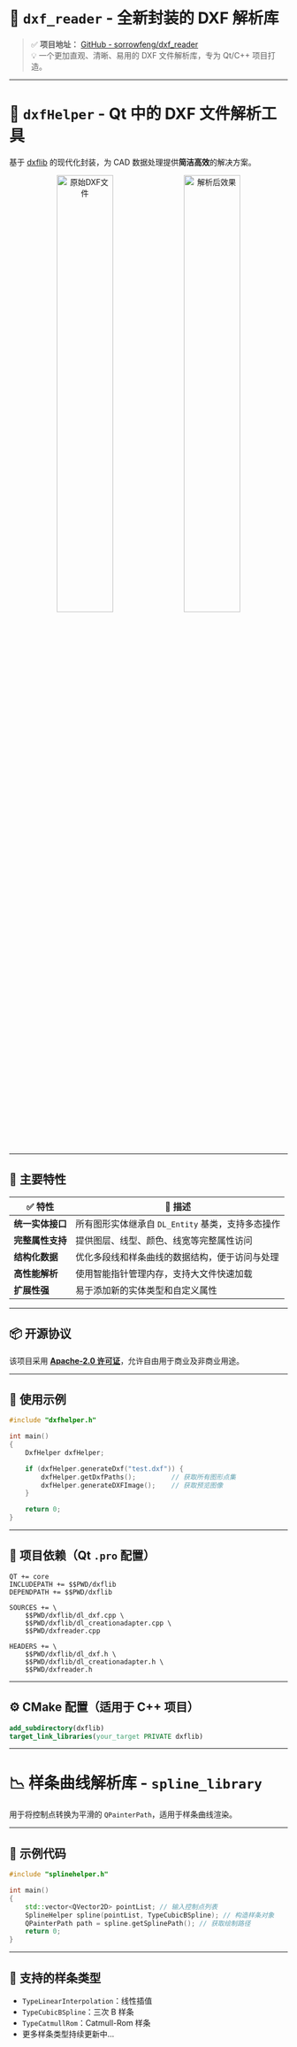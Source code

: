 # 📐 `dxf_reader` - 全新封装的 DXF 解析库

> ✅ **项目地址：** [GitHub - sorrowfeng/dxf_reader](https://github.com/sorrowfeng/dxf_reader)  
> 💡 一个更加直观、清晰、易用的 DXF 文件解析库，专为 Qt/C++ 项目打造。

---

# 📐 `dxfHelper` - Qt 中的 DXF 文件解析工具

基于 [dxflib](https://github.com/sorrowfeng/dxf_reader) 的现代化封装，为 CAD 数据处理提供**简洁高效**的解决方案。

<div align="center">
  <img src="https://img-blog.csdnimg.cn/direct/37826cdb9fc141a1b3b2803be55ca081.png" width="45%" alt="原始DXF文件"/>
  <img src="https://img-blog.csdnimg.cn/direct/1512fb7adeb54fb59682212b0a2b3c7d.png" width="45%" alt="解析后效果"/>
</div>

---

## 🔧 主要特性

| ✅ 特性 | 📝 描述 |
|--------|---------|
| **统一实体接口** | 所有图形实体继承自 `DL_Entity` 基类，支持多态操作 |
| **完整属性支持** | 提供图层、线型、颜色、线宽等完整属性访问 |
| **结构化数据** | 优化多段线和样条曲线的数据结构，便于访问与处理 |
| **高性能解析** | 使用智能指针管理内存，支持大文件快速加载 |
| **扩展性强** | 易于添加新的实体类型和自定义属性 |

---

## 📦 开源协议

该项目采用 **[Apache-2.0 许可证](https://opensource.org/licenses/Apache-2.0)**，允许自由用于商业及非商业用途。

---

## 🚀 使用示例

```cpp
#include "dxfhelper.h"

int main()
{
    DxfHelper dxfHelper;

    if (dxfHelper.generateDxf("test.dxf")) {
        dxfHelper.getDxfPaths();         // 获取所有图形点集
        dxfHelper.generateDXFImage();    // 获取预览图像
    }

    return 0;
}
```

---

## 📁 项目依赖（Qt `.pro` 配置）

```qmake
QT += core
INCLUDEPATH += $$PWD/dxflib
DEPENDPATH += $$PWD/dxflib

SOURCES += \
    $$PWD/dxflib/dl_dxf.cpp \
    $$PWD/dxflib/dl_creationadapter.cpp \
    $$PWD/dxfreader.cpp

HEADERS += \
    $$PWD/dxflib/dl_dxf.h \
    $$PWD/dxflib/dl_creationadapter.h \
    $$PWD/dxfreader.h
```

---

## ⚙️ CMake 配置（适用于 C++ 项目）

```cmake
add_subdirectory(dxflib)
target_link_libraries(your_target PRIVATE dxflib)
```

---

# 📉 样条曲线解析库 - `spline_library`

用于将控制点转换为平滑的 `QPainterPath`，适用于样条曲线渲染。

---

## 🧱 示例代码

```cpp
#include "splinehelper.h"

int main()
{
    std::vector<QVector2D> pointList; // 输入控制点列表
    SplineHelper spline(pointList, TypeCubicBSpline); // 构造样条对象
    QPainterPath path = spline.getSplinePath(); // 获取绘制路径
    return 0;
}
```

---

## 📌 支持的样条类型

- `TypeLinearInterpolation`：线性插值
- `TypeCubicBSpline`：三次 B 样条
- `TypeCatmullRom`：Catmull-Rom 样条
- 更多样条类型持续更新中...



